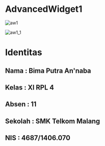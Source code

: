 # AdvancedWidget1

![aw1](https://cloud.githubusercontent.com/assets/22125833/21584952/a6e1592c-d0e8-11e6-9a2c-430567be7f64.jpg)

![aw1_1](https://cloud.githubusercontent.com/assets/22125833/21584953/a6e7c370-d0e8-11e6-83a8-b506abbbedf8.jpg)

<h1>Identitas</h1>

<h2>Nama    : Bima Putra An'naba                </h2>
<h2>Kelas   : XI RPL 4                </h2>
<h2>Absen   : 11                </h2>
<h2>Sekolah : SMK Telkom Malang                </h2>
<h2>NIS     : 4687/1406.070                </h2>
